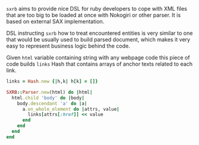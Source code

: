 `sxrb` aims to provide nice DSL for ruby developers to cope with XML files that
are too big to be loaded at once with Nokogiri or other parser. It is based on
external SAX implementation.

DSL instructing `sxrb` how to treat encountered entities is very similar to one
that would be usually used to build parsed document, which makes it very easy
to represent business logic behind the code.

Given `html` variable containing string with any webpage code this piece of
code builds `links` Hash that contains arrays of anchor texts related to each
link.

```ruby
links = Hash.new {|h,k| h[k] = []}

SXRB::Parser.new(html) do |html|
  html.child 'body' do |body|
    body.descendant 'a' do |a|
      a.on_whole_element do |attrs, value|
        links[attrs[:href]] << value
      end
    end
  end
end
```
